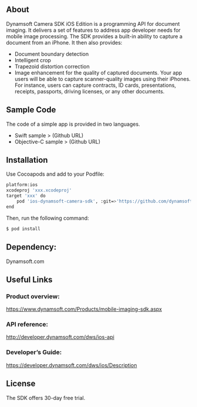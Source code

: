 ## About

Dynamsoft Camera SDK iOS Edition is a programming API for document imaging. It delivers a set of features to address app developer needs for mobile image processing. The SDK provides a built-in ability to capture a document from an iPhone. It then also provides:
-  Document boundary detection
- Intelligent crop
- Trapezoid distortion correction
- Image enhancement for the quality of captured documents.
Your app users will be able to capture scanner-quality images using their iPhones. For instance, users can capture contracts, ID cards, presentations, receipts, passports, driving licenses, or any other documents.

## Sample Code

The code of a simple app is provided in two languages.
- Swift sample >
(Github URL)
- Objective-C sample >
(Github URL)

## Installation

Use Cocoapods and add to your Podfile:
```bash
platform:ios
xcodeproj 'xxx.xcodeproj'
target 'xxx' do
    pod 'ios-dynamsoft-camera-sdk', :git=>'https://github.com/dynamsoft-dcs/ios-dynamsoft-camera-sdk.git'
end
```
Then, run the following command:
```bash
$ pod install
```

## Dependency:
Dynamsoft.com

## Useful Links

### Product overview:
https://www.dynamsoft.com/Products/mobile-imaging-sdk.aspx
### API reference:
http://developer.dynamsoft.com/dws/ios-api
### Developer’s Guide:
https://developer.dynamsoft.com/dws/ios/Description

## License

The SDK offers 30-day free trial.
